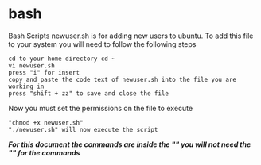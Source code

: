 # bash
Bash Scripts
newuser.sh is for adding new users to ubuntu.
To add this file to your system you will need to follow the following steps
    
    cd to your home directory cd ~
    vi newuser.sh
    press "i" for insert
    copy and paste the code text of newuser.sh into the file you are working in
    press "shift + zz" to save and close the file
    
Now you must set the permissions on the file to execute

    "chmod +x newuser.sh"
    "./newuser.sh" will now execute the script


***For this document the commands are inside the "" you will not need the "" for the commands***
